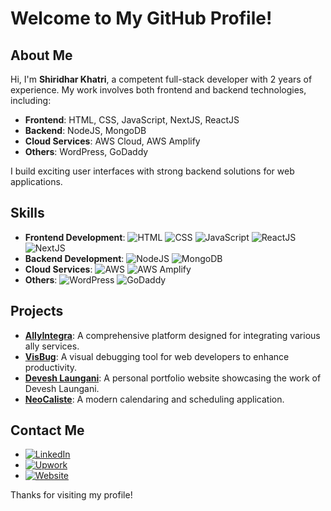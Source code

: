 # Welcome to My GitHub Profile!

## About Me
Hi, I'm **Shiridhar Khatri**, a competent full-stack developer with 2 years of experience. My work involves both frontend and backend technologies, including:

- **Frontend**: HTML, CSS, JavaScript, NextJS, ReactJS
- **Backend**: NodeJS, MongoDB
- **Cloud Services**: AWS Cloud, AWS Amplify
- **Others**: WordPress, GoDaddy

I build exciting user interfaces with strong backend solutions for web applications.

## Skills
- **Frontend Development**: ![HTML](https://img.shields.io/badge/HTML-E34F26?style=flat&logo=html5&logoColor=white) ![CSS](https://img.shields.io/badge/CSS-1572B6?style=flat&logo=css3&logoColor=white) ![JavaScript](https://img.shields.io/badge/JavaScript-F7DF1E?style=flat&logo=javascript&logoColor=black) ![ReactJS](https://img.shields.io/badge/React-61DAFB?style=flat&logo=react&logoColor=black) ![NextJS](https://img.shields.io/badge/Next.js-000000?style=flat&logo=nextdotjs&logoColor=white)
- **Backend Development**: ![NodeJS](https://img.shields.io/badge/Node.js-339933?style=flat&logo=nodedotjs&logoColor=white) ![MongoDB](https://img.shields.io/badge/MongoDB-4EA94B?style=flat&logo=mongodb&logoColor=white)
- **Cloud Services**: ![AWS](https://img.shields.io/badge/AWS-232F3E?style=flat&logo=amazonaws&logoColor=white) ![AWS Amplify](https://img.shields.io/badge/AWS_Amplify-FF9900?style=flat&logo=awsamplify&logoColor=white)
- **Others**: ![WordPress](https://img.shields.io/badge/WordPress-21759B?style=flat&logo=wordpress&logoColor=white) ![GoDaddy](https://img.shields.io/badge/GoDaddy-1B1A1F?style=flat&logo=godaddy&logoColor=white)

## Projects
- [**AllyIntegra**](https://www.allyintegra.com/): A comprehensive platform designed for integrating various ally services.
- [**VisBug**](https://visbug.com/): A visual debugging tool for web developers to enhance productivity.
- [**Devesh Laungani**](https://deveshlaungani.com/): A personal portfolio website showcasing the work of Devesh Laungani.
- [**NeoCaliste**](https://neocaliste.com/): A modern calendaring and scheduling application.

## Contact Me
- [![LinkedIn](https://img.shields.io/badge/LinkedIn-0077B5?style=flat&logo=linkedin&logoColor=white)](https://www.linkedin.com/in/shiridharkhatri/)
- [![Upwork](https://img.shields.io/badge/Upwork-6FDA44?style=flat&logo=upwork&logoColor=white)](https://www.upwork.com/freelancers/~01241e90d934b26b94)
- [![Website](https://img.shields.io/badge/Website-000000?style=flat&logo=About.me&logoColor=white)](https://shiridhar.com.np)

Thanks for visiting my profile!
